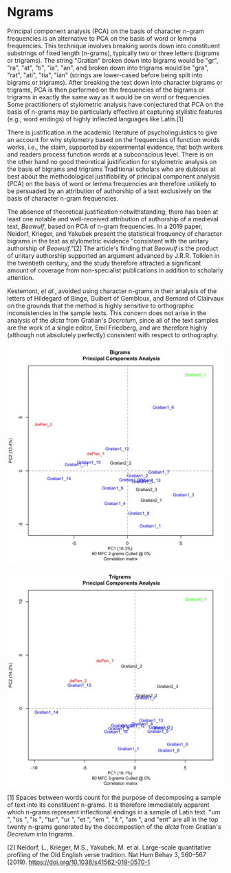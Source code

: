 # Ngrams

Principal component analysis (PCA) on the basis of character n-gram
frequencies is an alternative to PCA on the basis of word or lemma
frequencies. This technique involves breaking words down into
constituent substrings of fixed length (n-grams), typically two or three
letters (bigrams or trigrams). The string "Gratian" broken down into
bigrams would be "gr", "ra", "at", "ti", "ia", "an", and broken down
into trigrams would be "gra", "rat", "ati", "tia", "ian" (strings are
lower-cased before being split into bigrams or trigrams). After breaking
the text down into character bigrams or trigrams, PCA is then performed
on the frequencies of the bigrams or trigrams in exactly the same way as
it would be on word or frequencies. Some practitioners of stylometric
analysis have conjectured that PCA on the basis of n-grams may be
particularly effective at capturing stylistic features (e.g., word
endings) of highly inflected languages like Latin.[1]

There is justification in the academic literature of psycholinguistics
to give an account for why stylometry based on the frequencies of
function words works, i.e., the claim, supported by experimental
evidence, that both writers and readers process function words at a
subconscious level. There is on the other hand no good theoretical
justification for stylometric analysis on the basis of bigrams and
trigrams Traditional scholars who are dubious at best about the
methodological justifiability of principal component analysis (PCA) on
the basis of word or lemma frequencies are therefore unlikely to be
persuaded by an attribution of authorship of a text exclusively on the
basis of character n-gram frequencies.

The absence of theoretical justification notwithstanding, there has been
at least one notable and well-received attribution of authorship of a
medieval text, *Beowulf*, based on PCA of n-gram frequencies. In a 2019
paper, Neidorf, Krieger, and Yakubek present the statistical frequency
of character bigrams in the text as stylometric evidence "consistent
with the unitary authorship of *Beowulf*."[2] The article's finding that
*Beowulf* is the product of unitary authorship supported an argument
advanced by J.R.R. Tolkien in the twentieth century, and the study
therefore attracted a significant amount of coverage from non-specialist
publications in addition to scholarly attention.

Kestemont, *et al.*, avoided using character n-grams in their analysis
of the letters of Hildegard of Binge, Guibert of Gembloux, and Bernard
of Clairvaux on the grounds that the method is highly sensitive to
orthographic inconsistencies in the sample texts. This concern does not
arise in the analysis of the *dicta* from Gratian's *Decretum*, since
all of the text samples are the work of a single editor, Emil Friedberg,
and are therefore highly (although not absolutely perfectly) consistent
with respect to orthography.

![Figure 1 updated 12 Apr 2020](JPGs/bigrams_001.jpg)

![Figure 2 updated 12 Apr 2020](JPGs/trigrams_001.jpg)

[1] Spaces between words count for the purpose of decomposing a sample
of text into its constituent n-grams. It is therefore immediately
apparent which n-grams represent inflectional endings in a sample of
Latin text. "um ", "us ", "is ", "tur", "ur ", "et ", "em ", "it ", "am
", and "ent" are all in the top twenty n-grams generated by the
decompostion of the *dicta* from Gratian's *Decretum* into trigrams.

[2] Neidorf, L., Krieger, M.S., Yakubek, M. et al. Large-scale
quantitative profiling of the Old English verse tradition. Nat Hum Behav
3, 560–567 (2019). https://doi.org/10.1038/s41562-019-0570-1
